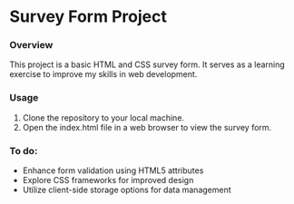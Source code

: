 
# Survey Form Project
### Overview
This project is a basic HTML and CSS survey form. It serves as a learning exercise to improve my skills in web development.

### Usage
1. Clone the repository to your local machine.
2. Open the index.html file in a web browser to view the survey form.

### To do:
* Enhance form validation using HTML5 attributes
* Explore CSS frameworks for improved design
* Utilize client-side storage options for data management